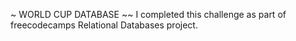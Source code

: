 ~ WORLD CUP DATABASE ~~
I completed this challenge as part of freecodecamps Relational Databases project.
